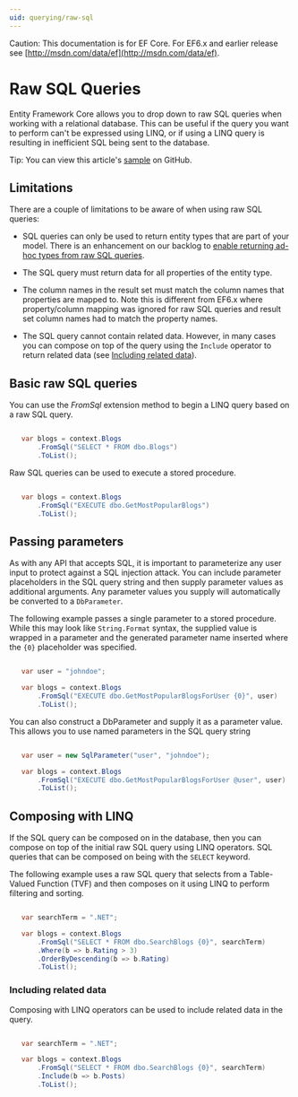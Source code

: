 ```yaml
---
uid: querying/raw-sql
---
```

Caution: This documentation is for EF Core. For EF6.x and earlier release see [http://msdn.com/data/ef](http://msdn.com/data/ef).

  # Raw SQL Queries

Entity Framework Core allows you to drop down to raw SQL queries when working with a relational database. This can be useful if the query you want to perform can't be expressed using LINQ, or if using a LINQ query is resulting in inefficient SQL being sent to the database.

Tip: You can view this article's [sample](https://github.com/aspnet/EntityFramework.Docs/tree/master/samples/Querying) on GitHub.

  ## Limitations

There are a couple of limitations to be aware of when using raw SQL queries:
   * SQL queries can only be used to return entity types that are part of your model. There is an enhancement on our backlog to [enable returning ad-hoc types from raw SQL queries](https://github.com/aspnet/EntityFramework/issues/1862).

   * The SQL query must return data for all properties of the entity type.

   * The column names in the result set must match the column names that properties are mapped to. Note this is different from EF6.x where property/column mapping was ignored for raw SQL queries and result set column names had to match the property names.

   * The SQL query cannot contain related data. However, in many cases you can compose on top of the query using the `Include` operator to return related data (see [Including related data](#including-related-data)).

  ## Basic raw SQL queries

You can use the *FromSql* extension method to begin a LINQ query based on a raw SQL query.

<!-- literal_block"ids  "classes  "xml:space": "preserve", "backrefs  "linenos": true, "dupnames  : "csharp", "names  "source": "/Users/shirhatti/src/EntityFramework.Docs/docs/querying/Querying/Querying/RawSQL/Sample.cs" -->

````c#

   var blogs = context.Blogs
       .FromSql("SELECT * FROM dbo.Blogs")
       .ToList();

   ````

Raw SQL queries can be used to execute a stored procedure.

<!-- literal_block"ids  "classes  "xml:space": "preserve", "backrefs  "linenos": true, "dupnames  : "csharp", "names  "source": "/Users/shirhatti/src/EntityFramework.Docs/docs/querying/Querying/Querying/RawSQL/Sample.cs" -->

````c#

   var blogs = context.Blogs
       .FromSql("EXECUTE dbo.GetMostPopularBlogs")
       .ToList();

   ````

  ## Passing parameters

As with any API that accepts SQL, it is important to parameterize any user input to protect against a SQL injection attack. You can include parameter placeholders in the SQL query string and then supply parameter values as additional arguments. Any parameter values you supply will automatically be converted to a `DbParameter`.

The following example passes a single parameter to a stored procedure. While this may look like `String.Format` syntax, the supplied value is wrapped in a parameter and the generated parameter name inserted where the `{0}` placeholder was specified.

<!-- literal_block"ids  "classes  "xml:space": "preserve", "backrefs  "linenos": true, "dupnames  : "csharp", "names  "source": "/Users/shirhatti/src/EntityFramework.Docs/docs/querying/Querying/Querying/RawSQL/Sample.cs" -->

````c#

   var user = "johndoe";

   var blogs = context.Blogs
       .FromSql("EXECUTE dbo.GetMostPopularBlogsForUser {0}", user)
       .ToList();

   ````

You can also construct a DbParameter and supply it as a parameter value. This allows you to use named parameters in the SQL query string

<!-- literal_block"ids  "classes  "xml:space": "preserve", "backrefs  "linenos": true, "dupnames  : "csharp", "names  "source": "/Users/shirhatti/src/EntityFramework.Docs/docs/querying/Querying/Querying/RawSQL/Sample.cs" -->

````c#

   var user = new SqlParameter("user", "johndoe");

   var blogs = context.Blogs
       .FromSql("EXECUTE dbo.GetMostPopularBlogsForUser @user", user)
       .ToList();

   ````

  ## Composing with LINQ

If the SQL query can be composed on in the database, then you can compose on top of the initial raw SQL query using LINQ operators. SQL queries that can be composed on being with the `SELECT` keyword.

The following example uses a raw SQL query that selects from a Table-Valued Function (TVF) and then composes on it using LINQ to perform filtering and sorting.

<!-- literal_block"ids  "classes  "xml:space": "preserve", "backrefs  "linenos": true, "dupnames  : "csharp", "names  "source": "/Users/shirhatti/src/EntityFramework.Docs/docs/querying/Querying/Querying/RawSQL/Sample.cs" -->

````c#

   var searchTerm = ".NET";

   var blogs = context.Blogs
       .FromSql("SELECT * FROM dbo.SearchBlogs {0}", searchTerm)
       .Where(b => b.Rating > 3)
       .OrderByDescending(b => b.Rating)
       .ToList();

   ````

  ### Including related data

Composing with LINQ operators can be used to include related data in the query.

<!-- literal_block"ids  "classes  "xml:space": "preserve", "backrefs  "linenos": true, "dupnames  : "csharp", "names  "source": "/Users/shirhatti/src/EntityFramework.Docs/docs/querying/Querying/Querying/RawSQL/Sample.cs" -->

````c#

   var searchTerm = ".NET";

   var blogs = context.Blogs
       .FromSql("SELECT * FROM dbo.SearchBlogs {0}", searchTerm)
       .Include(b => b.Posts)
       .ToList();

   ````
